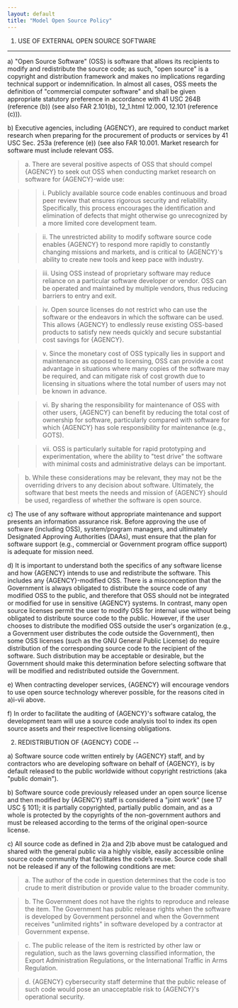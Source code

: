 ```yaml
---
layout: default
title: "Model Open Source Policy"
---
```



1. USE OF EXTERNAL OPEN SOURCE SOFTWARE
---

a) "Open Source Software" (OSS) is software that allows its recipients to modify and redistribute
the source code; as such, "open source" is a copyright and distribution framework and makes no
implications regarding technical support or indemnification. In almost all cases, OSS meets
the definition of "commercial computer software" and shall be given appropriate statutory
preference in accordance with 41 USC 264B (reference (b)) (see also FAR 2.101(b), 12_1.html
12.000, 12.101 (reference (c))).



b) Executive agencies, including {AGENCY}, are required to conduct market research when preparing for
 the procurement of products or services by 41 USC Sec. 253a (reference (e)) (see also FAR
 10.001. Market research for software must include relevant OSS.

 
> a. There are several positive aspects of OSS that should compel {AGENCY} to seek out OSS when
     conducting market research on software for {AGENCY}-wide use:
  
>> i. Publicly available source code enables continuous and broad peer review that
ensures rigorous security and reliability. Specifically, this process
encourages the identification and elimination of defects that might
otherwise go unrecognized by a more limited core development team.

>> ii. The unrestricted ability to modify software source code enables {AGENCY} to
respond more rapidly to constantly changing missions and markets, and is
critical to {AGENCY}'s ability to create new tools and keep pace with industry.
  
>> iii. Using OSS instead of proprietary software may reduce reliance on a
particular software developer or vendor. OSS can be operated and maintained
by multiple vendors, thus reducing barriers to entry and exit.
  
>> iv. Open source licenses do not restrict who can use the software or the
endeavors in which the software can be used. This allows {AGENCY} to endlessly
reuse existing OSS-based products to satisfy new needs quickly and secure
substantial cost savings for {AGENCY}.
  
>> v. Since the monetary cost of OSS typically lies in support and maintenance as
opposed to licensing, OSS can provide a cost advantage in situations where
many copies of the software may be required, and can mitigate risk of cost
growth due to licensing in situations where the total number of users may
not be known in advance.
  
>> vi. By sharing the responsibility for maintenance of OSS with other users, {AGENCY}
can benefit by reducing the total cost of ownership for software,
particularly compared with software for which {AGENCY} has sole responsibility
for maintenance (e.g., GOTS).

>> vii. OSS is particularly suitable for rapid prototyping and experimentation,
where the ability to "test drive" the software with minimal costs and
administrative delays can be important.


> b. While these considerations may be relevant, they may not be the overriding drivers to
any decision about software. Ultimately, the software that best meets the needs and
mission of {AGENCY} should be used, regardless of whether the software is open source.


c) The use of any software without appropriate maintenance and support presents an information
assurance risk. Before approving the use of software (including OSS), system/program managers,
and ultimately Designated Approving Authorities (DAAs), must ensure that the plan for software
support (e.g., commercial or Government program office support) is adequate for mission need.


d) It is important to understand both the specifics of any software license and
 how {AGENCY} intends to use and redistribute the software.  This includes any {AGENCY}-modified OSS.
 There is a misconception that the Government is always obligated to distribute the source code of any modified OSS to
 the public, and therefore that OSS should not be integrated or modified for use in sensitive
 {AGENCY} systems. In contrast, many open source licenses permit the user to modify OSS for
 internal use without being obligated to distribute source code to the public. However, if the
 user chooses to distribute the modified OSS outside the user's organization (e.g., a
 Government user distributes the code outside the Government), then some OSS licenses (such as
 the GNU General Public License) do require distribution of the corresponding source code to
 the recipient of the software.  Such distribution may be acceptable or desirable, but the Government should
 make this determination before selecting software that will be modified and redistributed outside the Government.


e) When contracting developer services, {AGENCY} will encourage vendors to use open source technology
  wherever possible, for the reasons cited in a)i-vii above.

f) In order to facilitate the auditing of {AGENCY}'s software catalog, the development team will use a source code analysis tool to index its open source assets and their respective licensing obligations.


2. REDISTRIBUTION OF {AGENCY} CODE
--

a) Software source code written entirely by {AGENCY} staff, and by contractors who are developing
   software on behalf of {AGENCY}, is by default released to the public worldwide without copyright restrictions
   (aka "public domain").


b) Software source code previously released under an open source license and then modified by
   {AGENCY} staff is considered a "joint work" (see 17 USC § 101); it is partially copyrighted,
   partially public domain, and as a whole is protected by the copyrights of the non-government
   authors and must be released according to the terms of the original open-source license.


c) All source code as defined in 2)a and 2)b above must be catalogued and shared with the general
   public via a highly visible, easily accessible online source code community that facilitates
   the code’s reuse. Source code shall not be released if any of the following conditions are
   met:

> a. The author of the code in question determines that the code is too crude to merit
distribution or provide value to the broader community.

> b. The Government does not have the rights to reproduce and release the item. The
Government has public release rights when the software is developed by Government
personnel and when the Government receives "unlimited rights" in software developed by a
contractor at Government expense.

> c. The public release of the item is restricted by other law or regulation, such as the laws governing
classified information, the Export Administration Regulations, or the International Traffic in Arms Regulation.
        
> d. {AGENCY} cybersecurity staff determine that the public release of such code would pose an
unacceptable risk to {AGENCY}'s operational security.


